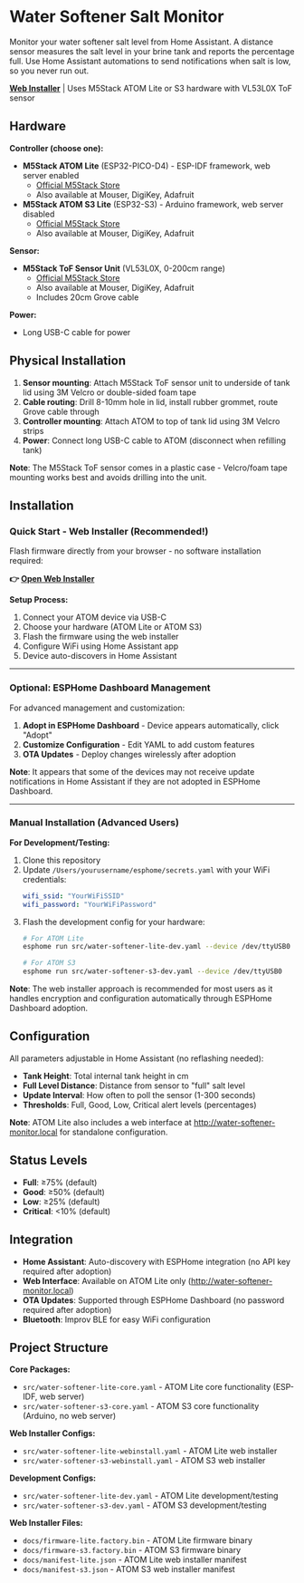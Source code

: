 # Water Softener Salt Monitor

Monitor your water softener salt level from Home Assistant. A distance sensor measures the salt level in your brine tank and reports the percentage full. Use Home Assistant automations to send notifications when salt is low, so you never run out.

**[Web Installer](https://rmaher001.github.io/water-softener-monitor/)** | Uses M5Stack ATOM Lite or S3 hardware with VL53L0X ToF sensor

## Hardware

**Controller (choose one):**
- **M5Stack ATOM Lite** (ESP32-PICO-D4) - ESP-IDF framework, web server enabled
  - [Official M5Stack Store](https://shop.m5stack.com/products/atom-lite-esp32-development-kit)
  - Also available at Mouser, DigiKey, Adafruit
- **M5Stack ATOM S3 Lite** (ESP32-S3) - Arduino framework, web server disabled
  - [Official M5Stack Store](https://shop.m5stack.com/products/atoms3-lite-esp32s3-dev-kit)
  - Also available at Mouser, DigiKey, Adafruit

**Sensor:**
- **M5Stack ToF Sensor Unit** (VL53L0X, 0-200cm range)
  - [Official M5Stack Store](https://shop.m5stack.com/products/tof-sensor-unit)
  - Also available at Mouser, DigiKey, Adafruit
  - Includes 20cm Grove cable

**Power:**
- Long USB-C cable for power

## Physical Installation

1. **Sensor mounting**: Attach M5Stack ToF sensor unit to underside of tank lid using 3M Velcro or double-sided foam tape
2. **Cable routing**: Drill 8-10mm hole in lid, install rubber grommet, route Grove cable through
3. **Controller mounting**: Attach ATOM to top of tank lid using 3M Velcro strips
4. **Power**: Connect long USB-C cable to ATOM (disconnect when refilling tank)

**Note**: The M5Stack ToF sensor comes in a plastic case - Velcro/foam tape mounting works best and avoids drilling into the unit.

## Installation

### Quick Start - Web Installer (Recommended!)

Flash firmware directly from your browser - no software installation required:

**👉 [Open Web Installer](https://rmaher001.github.io/water-softener-monitor/)**

**Setup Process:**
1. Connect your ATOM device via USB-C
2. Choose your hardware (ATOM Lite or ATOM S3)
3. Flash the firmware using the web installer
4. Configure WiFi using Home Assistant app
5. Device auto-discovers in Home Assistant

---

### Optional: ESPHome Dashboard Management

For advanced management and customization:

1. **Adopt in ESPHome Dashboard** - Device appears automatically, click "Adopt"
2. **Customize Configuration** - Edit YAML to add custom features
3. **OTA Updates** - Deploy changes wirelessly after adoption

**Note**: It appears that some of the devices may not receive update notifications in Home Assistant if they are not adopted in ESPHome Dashboard.

---

### Manual Installation (Advanced Users)

**For Development/Testing:**

1. Clone this repository
2. Update `/Users/yourusername/esphome/secrets.yaml` with your WiFi credentials:
   ```yaml
   wifi_ssid: "YourWiFiSSID"
   wifi_password: "YourWiFiPassword"
   ```
3. Flash the development config for your hardware:
   ```bash
   # For ATOM Lite
   esphome run src/water-softener-lite-dev.yaml --device /dev/ttyUSB0

   # For ATOM S3
   esphome run src/water-softener-s3-dev.yaml --device /dev/ttyUSB0
   ```

**Note**: The web installer approach is recommended for most users as it handles encryption and configuration automatically through ESPHome Dashboard adoption.

## Configuration

All parameters adjustable in Home Assistant (no reflashing needed):

- **Tank Height**: Total internal tank height in cm
- **Full Level Distance**: Distance from sensor to "full" salt level
- **Update Interval**: How often to poll the sensor (1-300 seconds)
- **Thresholds**: Full, Good, Low, Critical alert levels (percentages)

**Note**: ATOM Lite also includes a web interface at http://water-softener-monitor.local for standalone configuration.

## Status Levels

- **Full**: ≥75% (default)
- **Good**: ≥50% (default)
- **Low**: ≥25% (default)
- **Critical**: <10% (default)

## Integration

- **Home Assistant**: Auto-discovery with ESPHome integration (no API key required after adoption)
- **Web Interface**: Available on ATOM Lite only (http://water-softener-monitor.local)
- **OTA Updates**: Supported through ESPHome Dashboard (no password required after adoption)
- **Bluetooth**: Improv BLE for easy WiFi configuration

## Project Structure

**Core Packages:**
- `src/water-softener-lite-core.yaml` - ATOM Lite core functionality (ESP-IDF, web server)
- `src/water-softener-s3-core.yaml` - ATOM S3 core functionality (Arduino, no web server)

**Web Installer Configs:**
- `src/water-softener-lite-webinstall.yaml` - ATOM Lite web installer
- `src/water-softener-s3-webinstall.yaml` - ATOM S3 web installer

**Development Configs:**
- `src/water-softener-lite-dev.yaml` - ATOM Lite development/testing
- `src/water-softener-s3-dev.yaml` - ATOM S3 development/testing

**Web Installer Files:**
- `docs/firmware-lite.factory.bin` - ATOM Lite firmware binary
- `docs/firmware-s3.factory.bin` - ATOM S3 firmware binary
- `docs/manifest-lite.json` - ATOM Lite web installer manifest
- `docs/manifest-s3.json` - ATOM S3 web installer manifest
